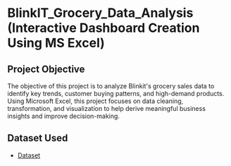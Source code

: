 # BlinkIT_Grocery_Data_Analysis (Interactive Dashboard Creation Using MS Excel)

## Project Objective
The objective of this project is to analyze Blinkit's grocery sales data to identify key trends, customer buying patterns, and high-demand products. Using Microsoft Excel, this project focuses on data cleaning, transformation, and visualization to help derive meaningful business insights and improve decision-making.

## Dataset Used 
- <a href="https://github.com/Rakshith2552/Data_Analysis_Dashboard/blob/main/BlinkIt_project.xlsx">Dataset</a>
